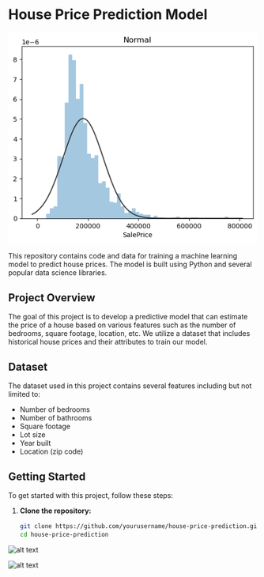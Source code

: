 # House Price Prediction Model

![alt text](image-2.png)

This repository contains code and data for training a machine learning model to predict house prices. The model is built using Python and several popular data science libraries.

## Project Overview

The goal of this project is to develop a predictive model that can estimate the price of a house based on various features such as the number of bedrooms, square footage, location, etc. We utilize a dataset that includes historical house prices and their attributes to train our model.

## Dataset

The dataset used in this project contains several features including but not limited to:
- Number of bedrooms
- Number of bathrooms
- Square footage
- Lot size
- Year built
- Location (zip code)

## Getting Started

To get started with this project, follow these steps:

1. **Clone the repository:**
   ```bash
   git clone https://github.com/yourusername/house-price-prediction.git
   cd house-price-prediction

![alt text](image.png)

![alt text](image-1.png)